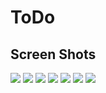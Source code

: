 # ToDo


## Screen Shots
<img src = ss/0.png>
<img src = ss/1.png>
<img src = ss/2.png>
<img src = ss/3.png>
<img src = ss/4.png>
<img src = ss/5.png>
<img src = ss/6.png>

